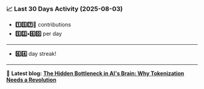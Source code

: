 <!--START_STATS-->
### 📈 Last 30 Days Activity (2025-08-03)  
- **1️⃣5️⃣7️⃣🎱** contributions  
- **5️⃣2️⃣•6️⃣0️⃣** per day
---
- **6️⃣4️⃣** day streak!
---
📝 **Latest blog:** [**The Hidden Bottleneck in AI's Brain: Why Tokenization Needs a Revolution**](https://andriak.com/blog/tokenization-revolution)
<!--END_STATS-->
